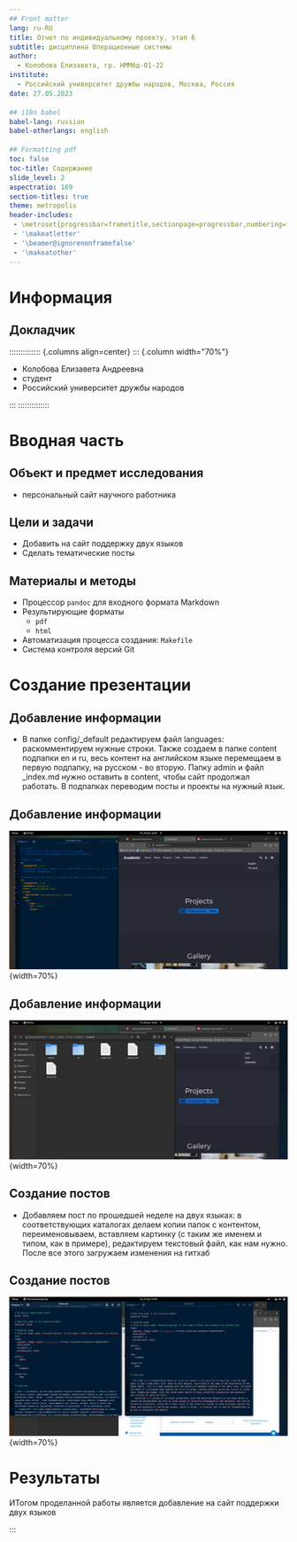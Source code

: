 ```yaml
---
## Front matter
lang: ru-RU
title: Отчет по индивидуальному проекту, этап 6
subtitle: дисциплина Операционные системы
author:
  - Колобова Елизавета, гр. НММбд-01-22
institute:
  - Российский университет дружбы народов, Москва, Россия
date: 27.05.2023

## i18n babel
babel-lang: russian
babel-otherlangs: english

## Formatting pdf
toc: false
toc-title: Содержание
slide_level: 2
aspectratio: 169
section-titles: true
theme: metropolis
header-includes:
 - \metroset{progressbar=frametitle,sectionpage=progressbar,numbering=fraction}
 - '\makeatletter'
 - '\beamer@ignorenonframefalse'
 - '\makeatother'
---
```


# Информация

## Докладчик

:::::::::::::: {.columns align=center}
::: {.column width="70%"}

  * Колобова Елизавета Андреевна
  * студент
  * Российский университет дружбы народов
 
:::
::::::::::::::

# Вводная часть

## Объект и предмет исследования

- персональный сайт научного работника

## Цели и задачи
- Добавить на сайт поддержку двух языков
- Сделать тематические посты

## Материалы и методы

- Процессор `pandoc` для входного формата Markdown
- Результирующие форматы
	- `pdf`
	- `html`
- Автоматизация процесса создания: `Makefile`
- Система контроля версий Git

# Создание презентации

## Добавление информации
- В папке config/_default редактируем файл languages: раскомментируем нужные строки. Также создаем в папке content подпапки en и ru, весь контент на английском языке перемещаем в первую подпапку, на русском - во вторую. Папку admin и файл _index.md нужно оставить в content, чтобы сайт продолжал работать. В подпапках переводим посты и проекты на нужный язык.
   
## Добавление информации 
![Отредакитрованный languages](image/p1.png){width=70%}

## Добавление информации 
![Размещение файлов в content](image/p2.png){width=70%}

## Создание постов
- Добавляем пост по прошедшей неделе на двух языках: в соответствующих каталогах делаем копии папок с контентом, переименовываем, вставляем картинку (с таким же именем и типом, как в примере), редактируем текстовый файл, как нам нужно. После все этого загружаем изменения на гитхаб

## Создание постов
![Новый пост на двух языках](image/p5.png){width=70%}

# Результаты

ИТогом проделанной работы является добавление на сайт поддержки двух языков

:::

